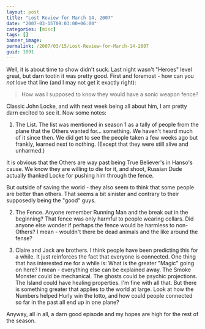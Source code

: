 ```yaml
---
layout: post
title: "Lost Review for March 14, 2007"
date: "2007-03-15T09:03:00+06:00"
categories: [misc]
tags: []
banner_image: 
permalink: /2007/03/15/Lost-Review-for-March-14-2007
guid: 1891
---
```


Well, it is about time to show didn't suck. Last night wasn't "Heroes" level great, but darn tootin it was pretty good. First and foremost - how can you <i>not</i> love that line (and I may not get it exactly right):
<!--more-->
<blockquote>
How was I supposed to know they would have a sonic weapon fence?
</blockquote>

Classic John Locke, and with next week being all about him, I am pretty darn excited to see it. Now some notes:

1) The List. The list was mentioned in season 1 as a tally of people from the plane that the Others wanted for... something. We haven't heard much of it since then. We did get to see the people taken a few weeks ago but frankly, learned next to nothing. (Except that they were still alive and unharmed.) 

It is obvious that the Others are way past being True Believer's in Hanso's cause. We know they are willing to die for it, and shoot, Russian Dude actually thanked Locke for pushing him through the fence. 

But outside of saving the world - they also seem to think that some people are better than others. That seems a bit sinister and contrary to their supposedly being the "good" guys.

2) The Fence. Anyone remember Running Man and the break out in the beginning? That fence was only harmful to people wearing collars. Did anyone else wonder if perhaps the fence would be harmless to non-Others? I mean - wouldn't there be dead animals and the like around the fense?

3) Claire and Jack are brothers. I think people have been predicting this for a while. It just reinforces the fact that everyone is connected. One thing that has interested me for a while is: What is the greater "Magic" going on here? I mean - everything else can be explained away. The Smoke Monster could be mechanical. The ghosts could be psychic projections. The Island could have healing properties. I'm fine with all that. But there is something greater that applies to the world at large. Look at how the Numbers helped Hurly win the lotto, and how could people connected so far in the past all end up in one plane? 

Anyway, all in all, a darn good episode and my hopes are high for the rest of the season.